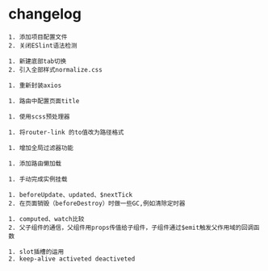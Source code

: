 # changelog
```
1. 添加项目配置文件
2. 关闭ESlint语法检测
```
```
1. 新建底部tab切换
2. 引入全部样式normalize.css
```
```
1. 重新封装axios
```
```
1. 路由中配置页面title
```
```
1. 使用scss预处理器
```
```
1. 将router-link 的to值改为路径格式
```
```
1. 增加全局过滤器功能
```
```
1. 添加路由懒加载
```
```
1. 手动完成实例挂载
```
```
1. beforeUpdate、updated、$nextTick
2. 在页面销毁（beforeDestroy）时做一些GC,例如清除定时器
```
```
1. computed、watch比较
2. 父子组件的通信，父组件用props传值给子组件，子组件通过$emit触发父作用域的回调函数
```
```
1. slot插槽的运用
2. keep-alive activeted deactiveted
```

